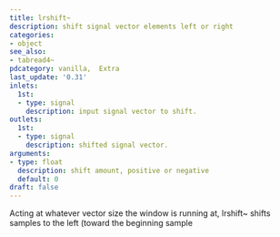 ```yaml
---
title: lrshift~
description: shift signal vector elements left or right
categories:
- object
see_also:
- tabread4~
pdcategory: vanilla,  Extra
last_update: '0.31'
inlets:
  1st:
  - type: signal
    description: input signal vector to shift.
outlets:
  1st:
  - type: signal
    description: shifted signal vector.
arguments:
- type: float
  description: shift amount, positive or negative 
  default: 0
draft: false
---
```

Acting at whatever vector size the window is running at, lrshift~ shifts samples to the left (toward the beginning sample
